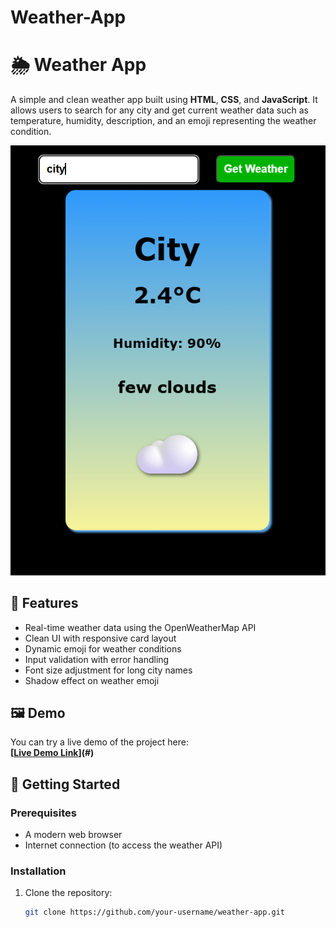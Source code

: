 # Weather-App
# 🌦️ Weather App

A simple and clean weather app built using **HTML**, **CSS**, and **JavaScript**. It allows users to search for any city and get current weather data such as temperature, humidity, description, and an emoji representing the weather condition.

![weather-app-preview](Demo.png)

## 🔧 Features

- Real-time weather data using the OpenWeatherMap API
- Clean UI with responsive card layout
- Dynamic emoji for weather conditions
- Input validation with error handling
- Font size adjustment for long city names
- Shadow effect on weather emoji

## 🖼️ Demo

You can try a live demo of the project here:  
**[[Live Demo Link](https://surya821.github.io/Weather-App/)](#)** 

## 🚀 Getting Started

### Prerequisites

- A modern web browser
- Internet connection (to access the weather API)

### Installation

1. Clone the repository:
   ```bash
   git clone https://github.com/your-username/weather-app.git
